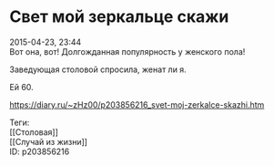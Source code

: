 Свет мой зеркальце скажи
=========================

   
 2015-04-23, 23:44   
  Вот она, вот! Долгожданная популярность у женского пола!   
   
 Заведующая столовой спросила, женат ли я.   
   
 Ей 60.   
    
 <https://diary.ru/~zHz00/p203856216_svet-moj-zerkalce-skazhi.htm>   
   
 Теги:   
 [[Столовая]]   
 [[Случай из жизни]]   
 ID: p203856216